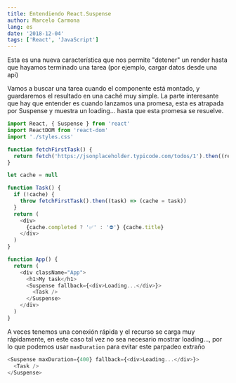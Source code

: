 ```yaml
---
title: Entendiendo React.Suspense
author: Marcelo Carmona
lang: es
date: '2018-12-04'
tags: ['React', 'JavaScript']
---
```


Esta es una nueva característica que nos permite "detener" un render hasta que hayamos terminado una tarea (por ejemplo, cargar datos desde una api)

<CodeSandbox codeSandboxId="6wnrnmyq43" />

Vamos a buscar una tarea cuando el componente está montado, y guardaremos el resultado en una caché muy simple. La parte interesante que hay que entender es cuando lanzamos una promesa, esta es atrapada por Suspense y muestra un loading... hasta que esta promesa se resuelve.

```javascript
import React, { Suspense } from 'react'
import ReactDOM from 'react-dom'
import './styles.css'

function fetchFirstTask() {
  return fetch('https://jsonplaceholder.typicode.com/todos/1').then((response) => response.json())
}

let cache = null

function Task() {
  if (!cache) {
    throw fetchFirstTask().then((task) => (cache = task))
  }
  return (
    <div>
      {cache.completed ? '✅' : '⛔️'} {cache.title}
    </div>
  )
}

function App() {
  return (
    <div className="App">
      <h1>My task</h1>
      <Suspense fallback={<div>Loading...</div>}>
        <Task />
      </Suspense>
    </div>
  )
}
```

A veces tenemos una conexión rápida y el recurso se carga muy rápidamente, en este caso tal vez no sea necesario mostrar loading..., por lo que podemos usar `maxDuration` para evitar este parpadeo extraño

```javascript
<Suspense maxDuration={400} fallback={<div>Loading...</div>}>
  <Task />
</Suspense>
```
